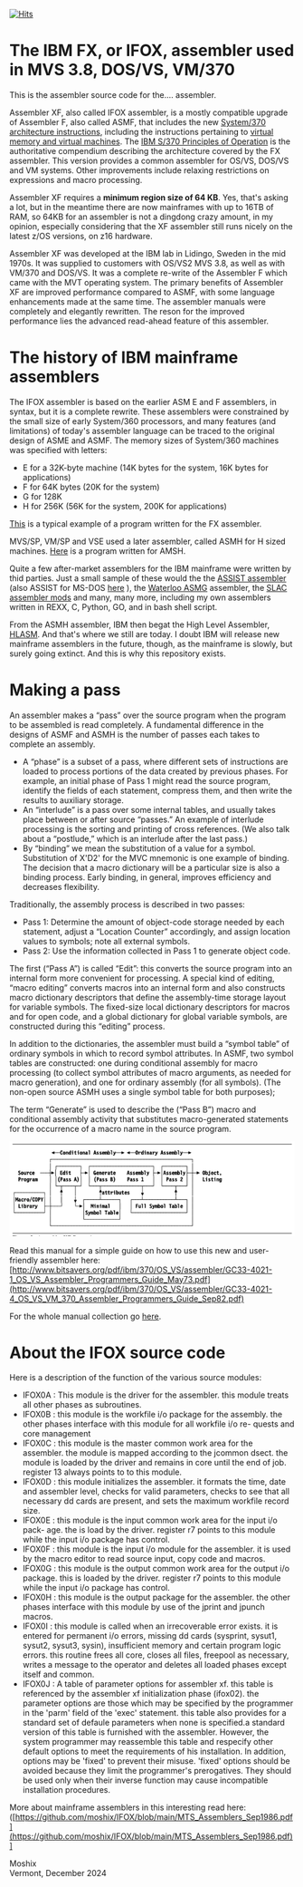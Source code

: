 [![Hits](https://hits.seeyoufarm.com/api/count/incr/badge.svg?url=https%3A%2F%2Fgithub.com%2Fmoshix%2FIFOX&count_bg=%2379C83D&title_bg=%23555555&icon=ibm.svg&icon_color=%23E7E7E7&title=hits&edge_flat=false)](https://hits.seeyoufarm.com)

The IBM FX, or IFOX, assembler used in MVS 3.8, DOS/VS, VM/370
==============================================================

This is the assembler source code for the.... assembler.  

Assembler XF, also called IFOX assembler, is a mostly compatible upgrade of Assembler F, also called ASMF, that includes the new [System/370 architecture instructions](https://www.ece.ucdavis.edu/~vojin/CLASSES/EEC272/S2005/Papers/Padegs-IBM360-sep81.pdf), including the instructions pertaining to [virtual memory and virtual machines](https://www.vm.ibm.com/history/50th/s370eavm.pdf). The [IBM S/370 Principles of Operation](http://www.bitsavers.org/pdf/ibm/370/princOps/GA22-7000-0_370_Principles_Of_Operation_Jun70.pdf) is the authoritative compendium describing the architecture covered by the FX assembler. This version provides a common assembler for OS/VS, DOS/VS and VM systems. Other improvements include relaxing restrictions on expressions and macro processing.
  
Assembler XF requires a **minimum region size of 64 KB**. Yes, that's asking a lot, but in the meantime there are now mainframes with up to 16TB of RAM, so 64KB for an assembler is not a dingdong crazy amount, in my opinion, especially considering that the XF assembler still runs nicely on the latest z/OS versions, on z16 hardware. 

Assembler XF was developed at the IBM lab in Lidingo, Sweden in the mid 1970s. It was supplied to customers with OS/VS2 MVS 3.8, as well as with VM/370 and DOS/VS. It was a complete re-write of the Assembler F which came with the MVT operating system. The primary benefits of Assembler XF are improved performance compared to ASMF, with some language enhancements made at the same time. The assembler manuals were completely and elegantly rewritten. The reson for the improved performance lies the advanced read-ahead feature of this assembler.

The history of IBM mainframe assemblers
=======================================
The IFOX assembler is based on the earlier ASM E and F assemblers, in syntax, but it is a complete rewrite. These assemblers were constrained by the small size of early System/360 processors, and many features (and limitations) of today's assembler language can be traced to the original design of ASME and ASMF. The memory sizes of System/360 machines was specified with letters:  
- E for a 32K-byte machine (14K bytes for the system, 16K bytes for applications)
- F for 64K bytes (20K for the system) 
- G for 128K
- H for 256K (56K for the system, 200K for applications)
   
[This](https://github.com/moshix/mvs/blob/master/WTOMOSHE.jcl) is a typical example of a program written for the FX assembler. 

MVS/SP, VM/SP and VSE used a later assembler, called ASMH for H sized machines. [Here](https://github.com/moshix/mvs/blob/9d625695c727f610f84cf7ccb3ebc28e3153633f/QUEENS_ASMH#L4) is a program written for AMSH.

Quite a few after-market assemblers for the IBM mainframe were written by thid parties. Just a small sample of these would the the [ASSIST assembler](https://faculty.cs.niu.edu/~byrnes/csci360/ho/asusergd.shtml) (also ASSIST for MS-DOS [here](https://github.com/moshix/mvs/blob/master/assist.exe) ), the [Waterloo ASMG](https://github.com/moshix/ASMG) assembler, the [SLAC assembler mods](https://www.gsf-soft.com/Documents/SLAC-MODS.html)  and many, many more, including my own assemblers written in REXX, C, Python, GO, and in bash shell script.   

From the ASMH assembler, IBM then begat the High Level Assembler, [HLASM](https://www.ibm.com/products/high-level-assembler-and-toolkit-feature). And that's where we still are today. I doubt IBM will release new mainframe assemblers in the future, though, as the mainframe is slowly, but surely going extinct. And this is why this repository exists. 
  
Making a pass
=============
An assembler makes a “pass” over the source program when the program to be assembled is read completely. A fundamental difference in the designs of ASMF and ASMH is the number of passes each takes to complete an assembly.
* A “phase” is a subset of a pass, where different sets of instructions are loaded to process portions of the data created by previous phases. For example, an initial phase of Pass 1 might read the source program, identify the fields of each statement, compress them, and then write the results to auxiliary
storage.
* An “interlude” is a pass over some internal tables, and usually takes place between or after source “passes.” An example of interlude processing is the sorting and printing of cross references. (We also talk about a “postlude,” which is an interlude after the last pass.)
* By “binding” we mean the substitution of a value for a symbol. Substitution of X'D2' for the MVC mnemonic is one example of binding. The decision that a macro dictionary will be a particular size is also a binding process. Early binding, in general, improves efficiency and decreases flexibility.

Traditionally, the assembly process is described in two passes:
* Pass 1: Determine the amount of object-code storage needed by each statement, adjust a “Location Counter” accordingly, and assign location values to symbols; note all external symbols.
* Pass 2: Use the information collected in Pass 1 to generate object code.  


The first (“Pass A”) is called “Edit”: this converts the source program into an internal form more convenient for processing. A special kind of editing, “macro editing” converts macros into an internal form and also constructs macro dictionary descriptors that define the assembly-time storage layout for variable symbols. The fixed-size local dictionary descriptors for macros and for open code, and a global dictionary for global variable symbols, are constructed during this “editing” process.

In addition to the dictionaries, the assembler must build a “symbol table” of ordinary symbols in which to record symbol attributes. In ASMF, two symbol tables are constructed: one during conditional assembly for macro processing (to collect symbol attributes of macro arguments, as needed for macro generation), and one for ordinary assembly (for all symbols). (The non-open source ASMH uses a single symbol table for both purposes);

The term “Generate” is used to describe the (“Pass B”) macro and conditional assembly activity that substitutes macro-generated statements for the occurrence of a macro name in the source program.

![Architecture of the XF Assembler](https://github.com/moshix/IFOX/blob/main/xfassembler.png)

Read this manual for a simple guide on how to use this new and user-friendly assembler here: [http://www.bitsavers.org/pdf/ibm/370/OS_VS/assembler/GC33-4021-1_OS_VS_Assembler_Programmers_Guide_May73.pdf](http://www.bitsavers.org/pdf/ibm/370/OS_VS/assembler/GC33-4021-4_OS_VS_VM_370_Assembler_Programmers_Guide_Sep82.pdf)

For the whole manual collection go [here](http://www.bitsavers.org/pdf/ibm/370/OS_VS/assembler/).

About the IFOX source code
==========================
Here is a description of the function of the various source modules:  
- IFOX0A : This module is the driver for the assembler. this module treats all other phases as subroutines.
- IFOX0B : this module is the workfile i/o package for the assembly. the
other phases interface with this module for all workfile i/o re-
quests and core management
- IFOX0C : this module is the master common work area for the assembler. the module is mapped according to the jcommon dsect. the module is loaded by the driver and remains in core until the end of job. register 13 always points to to this module.
- IFOX0D : this module initializes the assembler. it formats the time, date and assembler level, checks for valid parameters, checks to see that all necessary dd cards are present, and sets the maximum workfile record size.
- IFOX0E : this module is the input common work area for the input i/o pack- age. the is load by the driver. register r7 points to this module while the input i/o package has control.
- IFOX0F  : this module is the input i/o module for the assembler. it is used by the macro editor to read source input, copy code and macros.
- IFOX0G  : this module is the output common work area for the output i/o package. this is loaded by the driver. register r7 points to this module while the input i/o package has control.
- IFOX0H  : this module is the output package for the assembler. the other phases interface with this module by use of the jprint and jpunch macros.
- IFOX0I  : this module is called when an irrecoverable error exists. it is entered for permanent i/o errors, missing dd cards (sysprint, sysut1, sysut2, sysut3, sysin), insufficient memory and certain program logic errors. this routine frees all core, closes all files, freepool as necessary, writes a message to the operator and deletes all loaded phases except itself and common.
- IFOX0J  : A table of parameter options for assembler xf.
this table is referenced by the assembler xf initialization phase (ifox02).
the parameter options are those which may be specified by the
programmer in the 'parm' field of the 'exec' statement. this
table also provides for a standard set of defaule parameters when none
is specified.a standard version of this table is furnished with the assembler.
However, the system programmer may reassemble this
table and respecify other default options to meet the requirements of his
installation. In addition, options may be 'fixed' to prevent their misuse.
'fixed' options should be avoided because they limit the programmer's prerogatives.
They should be used only when their inverse function may cause incompatible
installation procedures.

More about mainframe assemblers in this interesting read here: ([https://github.com/moshix/IFOX/blob/main/MTS_Assemblers_Sep1986.pdf](https://github.com/moshix/IFOX/blob/main/MTS_Assemblers_Sep1986.pdf)]

Moshix  
Vermont, December 2024
